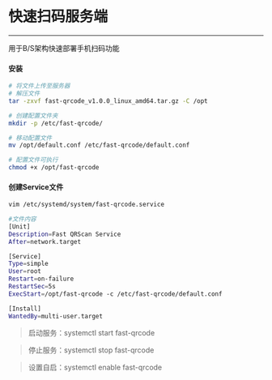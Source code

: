 # 快速扫码服务端
----
用于B/S架构快速部署手机扫码功能

#### 安装
```bash
# 将文件上传至服务器
# 解压文件
tar -zxvf fast-qrcode_v1.0.0_linux_amd64.tar.gz -C /opt

# 创建配置文件夹
mkdir -p /etc/fast-qrcode/

# 移动配置文件
mv /opt/default.conf /etc/fast-qrcode/default.conf

# 配置文件可执行
chmod +x /opt/fast-qrcode
```

#### 创建Service文件
```bash
vim /etc/systemd/system/fast-qrcode.service

#文件内容
[Unit]
Description=Fast QRScan Service
After=network.target

[Service]
Type=simple
User=root
Restart=on-failure
RestartSec=5s
ExecStart=/opt/fast-qrcode -c /etc/fast-qrcode/default.conf

[Install]
WantedBy=multi-user.target
```

> 启动服务：systemctl start fast-qrcode

> 停止服务：systemctl stop fast-qrcode

> 设置自启：systemctl enable fast-qrcode